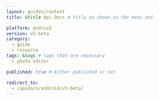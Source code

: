 ```yaml
---
layout: guides/content
title: &title Api Docs # title as shown in the menu and 

platform: android
version: v5-beta
category: 
  - guide
  - resource
tags: &tags # tags that are necessary
  - photo editor 

published: true # Either published or not 

redirect_to: 
  - /apidocs/android/v5-beta/
---
```

